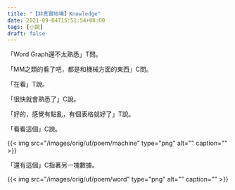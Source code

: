 ```yaml
---
title: "【非真實地場】Knowledge"
date: 2021-09-04T15:51:54+08:00
tags: [小說]
draft: false
---
```


「Word Graph還不太熟悉」T問。

「MM之類的看了吧，都是和機械方面的東西」C問。

「在看」T說。

「很快就會熟悉了」C說。

「好的，感覺有點亂，有個表格就好了」T說。

「看看這個」C說。

{{< img src="/images/orig/uf/poem/machine" type="png" alt="" caption="" >}}

「還有這個」C指著另一塊數據。

{{< img src="/images/orig/uf/poem/word" type="png" alt="" caption="" >}}